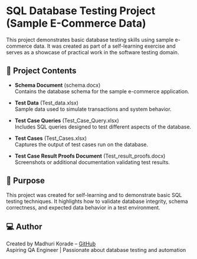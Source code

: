 # SQL Database Testing Project (Sample E-Commerce Data)

This project demonstrates basic database testing skills using sample e-commerce data. It was created as part of a self-learning exercise and serves as a showcase of practical work in the software testing domain.

## 📁 Project Contents

- **Schema Document** (schema.docx)  
  Contains the database schema for the sample e-commerce application.

- **Test Data** (Test_data.xlsx)  
  Sample data used to simulate transactions and system behavior.

- **Test Case Queries** (Test_Case_Query.xlsx)  
  Includes SQL queries designed to test different aspects of the database.

- **Test Cases** (Test_Cases.xlsx)  
  Captures the output of test cases run on the database.

- **Test Case Result Proofs Document** (Test_result_proofs.docx)  
  Screenshots or additional documentation validating test results.

## 🚀 Purpose

This project was created for self-learning and to demonstrate basic SQL testing techniques. It highlights how to validate database integrity, schema correctness, and expected data behavior in a test environment.

## 💻 Author

Created by Madhuri Korade – [GitHub](https://github.com/Madhuri-90)  
Aspiring QA Engineer | Passionate about database testing and automation
